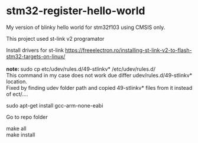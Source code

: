 # stm32-register-hello-world
My version of blinky hello world for stm32f103 using CMSIS only.

This project used st-link v2 programator

Install drivers for st-link
https://freeelectron.ro/installing-st-link-v2-to-flash-stm32-targets-on-linux/	
	<br><strong>note: </strong>sudo cp etc/udev/rules.d/49-stlinkv* /etc/udev/rules.d/
	<br>This command in my case does not work due differ udev/rules.d/49-stlinkv* location.
	<br>Fixed by finding udev folder path and copied 49-stlinkv* files from it instead of ect/....

sudo apt-get install gcc-arm-none-eabi

Go to repo folder

make all<br>
make install

